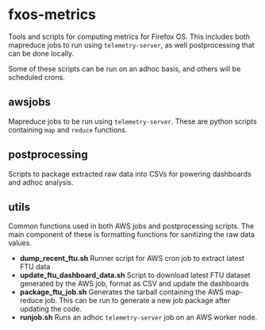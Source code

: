 fxos-metrics
============

Tools and scripts for computing metrics for Firefox OS. This includes both 
mapreduce jobs to run using `telemetry-server`, as well postprocessing that can
be done locally.

Some of these scripts can be run on an adhoc basis, and others will be scheduled
crons.


awsjobs
-------

Mapreduce jobs to be run using `telemetry-server`. These are python scripts
containing `map` and `reduce` functions.


postprocessing
----------

Scripts to package extracted raw data into CSVs for powering dashboards and 
adhoc analysis.


utils
-----

Common functions used in both AWS jobs and postprocessing scripts. The main 
component of these is formatting functions for sanitizing the raw data values. 


* **dump_recent_ftu.sh**
    Runner script for AWS cron job to extract latest FTU data
* **update_ftu_dashboard_data.sh**
    Script to download latest FTU dataset generated by the AWS job, format 
    as CSV and update the dashboards
* **package_ftu_job.sh**
    Generates the tarball containing the AWS map-reduce job. This can be run
    to generate a new job package after updating the code.
* **runjob.sh**
    Runs an adhoc `telemetry-server` job on an AWS worker node.


